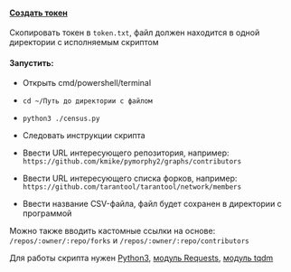 #### [Создать токен](https://help.github.com/en/github/authenticating-to-github/creating-a-personal-access-token-for-the-command-line)
Скопировать токен в `token.txt`, файл должен находится в одной директории с исполняемым скриптом

#### Запустить:
* Открыть cmd/powershell/terminal
* `cd ~/Путь до директории с файлом`
* `python3 ./census.py`
* Следовать инструкции скрипта

* Ввести URL интересующего репозитория, например: `https://github.com/kmike/pymorphy2/graphs/contributors`
* Ввести URL интересующего списка форков, например: `https://github.com/tarantool/tarantool/network/members`
* Ввести название CSV-файла, файл будет сохранен в директории с программой

Можно также вводить кастомные ссылки на основе: `/repos/:owner/:repo/forks` и `/repos/:owner/:repo/contributors`

Для работы скрипта нужен [Python3](https://www.python.org/), [модуль Requests](https://2.python-requests.org/en/master/), [модуль tqdm](https://github.com/tqdm/tqdm)